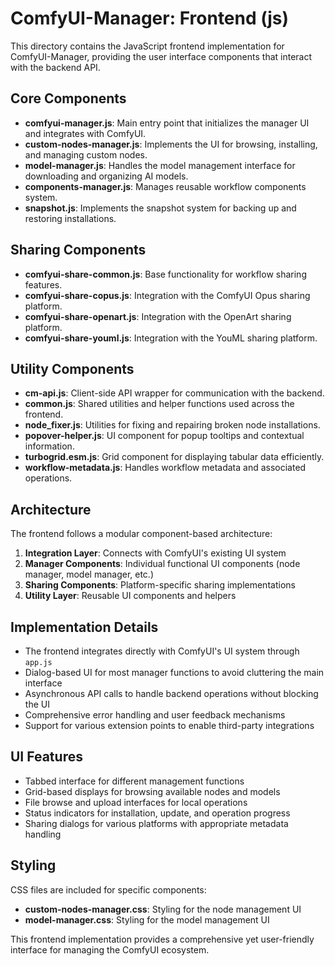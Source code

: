 # ComfyUI-Manager: Frontend (js)

This directory contains the JavaScript frontend implementation for ComfyUI-Manager, providing the user interface components that interact with the backend API.

## Core Components

- **comfyui-manager.js**: Main entry point that initializes the manager UI and integrates with ComfyUI.
- **custom-nodes-manager.js**: Implements the UI for browsing, installing, and managing custom nodes.
- **model-manager.js**: Handles the model management interface for downloading and organizing AI models.
- **components-manager.js**: Manages reusable workflow components system.
- **snapshot.js**: Implements the snapshot system for backing up and restoring installations.

## Sharing Components

- **comfyui-share-common.js**: Base functionality for workflow sharing features.
- **comfyui-share-copus.js**: Integration with the ComfyUI Opus sharing platform.
- **comfyui-share-openart.js**: Integration with the OpenArt sharing platform.
- **comfyui-share-youml.js**: Integration with the YouML sharing platform.

## Utility Components

- **cm-api.js**: Client-side API wrapper for communication with the backend.
- **common.js**: Shared utilities and helper functions used across the frontend.
- **node_fixer.js**: Utilities for fixing and repairing broken node installations.
- **popover-helper.js**: UI component for popup tooltips and contextual information.
- **turbogrid.esm.js**: Grid component for displaying tabular data efficiently.
- **workflow-metadata.js**: Handles workflow metadata and associated operations.

## Architecture

The frontend follows a modular component-based architecture:

1. **Integration Layer**: Connects with ComfyUI's existing UI system
2. **Manager Components**: Individual functional UI components (node manager, model manager, etc.)
3. **Sharing Components**: Platform-specific sharing implementations
4. **Utility Layer**: Reusable UI components and helpers

## Implementation Details

- The frontend integrates directly with ComfyUI's UI system through `app.js`
- Dialog-based UI for most manager functions to avoid cluttering the main interface
- Asynchronous API calls to handle backend operations without blocking the UI
- Comprehensive error handling and user feedback mechanisms
- Support for various extension points to enable third-party integrations

## UI Features

- Tabbed interface for different management functions
- Grid-based displays for browsing available nodes and models
- File browse and upload interfaces for local operations
- Status indicators for installation, update, and operation progress
- Sharing dialogs for various platforms with appropriate metadata handling

## Styling

CSS files are included for specific components:
- **custom-nodes-manager.css**: Styling for the node management UI
- **model-manager.css**: Styling for the model management UI

This frontend implementation provides a comprehensive yet user-friendly interface for managing the ComfyUI ecosystem.